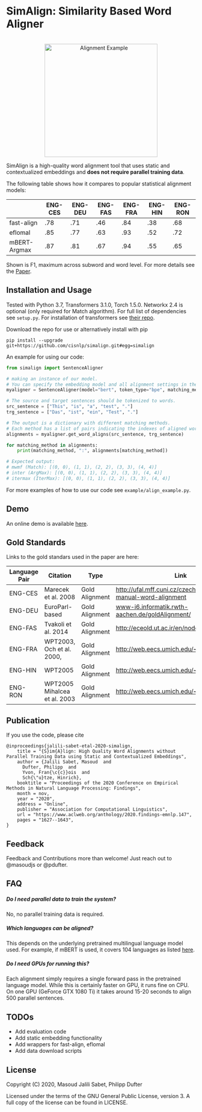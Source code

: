 SimAlign: Similarity Based Word Aligner
==============

<p align="center">
    <br>
    <img alt="Alignment Example" src="https://raw.githubusercontent.com/cisnlp/simalign/master/assets/example.png" width="300"/>
    <br>
<p>

SimAlign is a high-quality word alignment tool that uses static and contextualized embeddings and **does not require parallel training data**.

The following table shows how it compares to popular statistical alignment models:

|            | ENG-CES | ENG-DEU | ENG-FAS | ENG-FRA | ENG-HIN | ENG-RON |
| ---------- | ------- | ------- | ------- | ------- | ------- | ------- |
| fast-align | .78     | .71     | .46     | .84     | .38     | .68     |
| eflomal    | .85     | .77     | .63     | .93     | .52     | .72     |
| mBERT-Argmax | .87     | .81     | .67     | .94     | .55     | .65     |

Shown is F1, maximum across subword and word level. For more details see the [Paper](https://arxiv.org/pdf/2004.08728.pdf).


Installation and Usage
--------

Tested with Python 3.7, Transformers 3.1.0, Torch 1.5.0. Networkx 2.4 is optional (only required for Match algorithm). 
For full list of dependencies see `setup.py`.
For installation of transformers see [their repo](https://github.com/huggingface/transformers#installation).

Download the repo for use or alternatively install with pip

`pip install --upgrade git+https://github.com/cisnlp/simalign.git#egg=simalign`


An example for using our code:
```python
from simalign import SentenceAligner

# making an instance of our model.
# You can specify the embedding model and all alignment settings in the constructor.
myaligner = SentenceAligner(model="bert", token_type="bpe", matching_methods="mai")

# The source and target sentences should be tokenized to words.
src_sentence = ["This", "is", "a", "test", "."]
trg_sentence = ["Das", "ist", "ein", "Test", "."]

# The output is a dictionary with different matching methods.
# Each method has a list of pairs indicating the indexes of aligned words (The alignments are zero-indexed).
alignments = myaligner.get_word_aligns(src_sentence, trg_sentence)

for matching_method in alignments:
    print(matching_method, ":", alignments[matching_method])

# Expected output:
# mwmf (Match): [(0, 0), (1, 1), (2, 2), (3, 3), (4, 4)]
# inter (ArgMax): [(0, 0), (1, 1), (2, 2), (3, 3), (4, 4)]
# itermax (IterMax): [(0, 0), (1, 1), (2, 2), (3, 3), (4, 4)]
```
For more examples of how to use our code see `example/align_example.py`.

Demo
--------

An online demo is available [here](https://simalign.cis.lmu.de/).


Gold Standards
--------
Links to the gold standars used in the paper are here: 


| Language Pair  | Citation | Type |Link |
| ------------- | ------------- | ------------- | ------------- |
| ENG-CES | Marecek et al. 2008 | Gold Alignment | http://ufal.mff.cuni.cz/czech-english-manual-word-alignment |
| ENG-DEU | EuroParl-based | Gold Alignment | www-i6.informatik.rwth-aachen.de/goldAlignment/ |
| ENG-FAS | Tvakoli et al. 2014 | Gold Alignment | http://eceold.ut.ac.ir/en/node/940 |
| ENG-FRA |  WPT2003, Och et al. 2000,| Gold Alignment | http://web.eecs.umich.edu/~mihalcea/wpt/ |
| ENG-HIN |   WPT2005 | Gold Alignment | http://web.eecs.umich.edu/~mihalcea/wpt05/ |
| ENG-RON |  WPT2005 Mihalcea et al. 2003 | Gold Alignment | http://web.eecs.umich.edu/~mihalcea/wpt05/ |
        
        

Publication
--------

If you use the code, please cite 

```
@inproceedings{jalili-sabet-etal-2020-simalign,
    title = "{S}im{A}lign: High Quality Word Alignments without Parallel Training Data using Static and Contextualized Embeddings",
    author = {Jalili Sabet, Masoud  and
      Dufter, Philipp  and
      Yvon, Fran{\c{c}}ois  and
      Sch{\"u}tze, Hinrich},
    booktitle = "Proceedings of the 2020 Conference on Empirical Methods in Natural Language Processing: Findings",
    month = nov,
    year = "2020",
    address = "Online",
    publisher = "Association for Computational Linguistics",
    url = "https://www.aclweb.org/anthology/2020.findings-emnlp.147",
    pages = "1627--1643",
}
```

Feedback
--------

Feedback and Contributions more than welcome! Just reach out to @masoudjs or @pdufter. 


FAQ
--------

##### Do I need parallel data to train the system?

No, no parallel training data is required.

##### Which languages can be aligned?

This depends on the underlying pretrained multilingual language model used. For example, if mBERT is used, it covers 104 languages as listed [here](https://github.com/google-research/bert/blob/master/multilingual.md).

##### Do I need GPUs for running this?

Each alignment simply requires a single forward pass in the pretrained language model. While this is certainly 
faster on GPU, it runs fine on CPU. On one GPU (GeForce GTX 1080 Ti) it takes around 15-20 seconds to align 500 parallel sentences.


TODOs
--------

* Add evaluation code
* Add static embedding functionality
* Add wrappers for fast-align, eflomal
* Add data download scripts 



License
-------

Copyright (C) 2020, Masoud Jalili Sabet, Philipp Dufter

Licensed under the terms of the GNU General Public License, version 3. A full copy of the license can be found in LICENSE.
